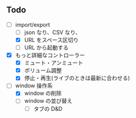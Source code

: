 ## Todo

- [ ] import/export
  - [ ] json なり、CSV なり、
  - [x] URL をスペース区切り
  - [ ] URL から起動する
- [x] もっと詳細なコントローラー
  - [x] ミュート・アンミュート
  - [x] ボリューム調整
  - [x] 停止・再生(ライブのときは最新に合わせる)
- [ ] window 操作系
  - [x] window の削除
  - [ ] window の並び替え
    - [ ] タブの D&D
